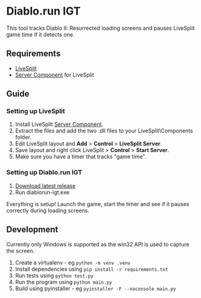 # Diablo.run IGT
This tool tracks Diablo II: Resurrected loading screens and pauses LiveSplit game time if it detects one.

## Requirements
* [LiveSplit](http://livesplit.org/)
* [Server Component](https://github.com/LiveSplit/LiveSplit.Server/releases/download/1.8/LiveSplit.Server_1.8.zip) for LiveSplit

## Guide
### Setting up LiveSplit
1. Install LiveSplit [Server Component](https://github.com/LiveSplit/LiveSplit.Server/releases/download/1.8/LiveSplit.Server_1.8.zip).
2. Extract the files and add the two .dll files to your LiveSplit\Components folder.
3. Edit LiveSplit layout and **Add** > **Control** > **LiveSplit Server**.
4. Save layout and right click LiveSplit > **Control** > **Start Server**.
5. Make sure you have a timer that tracks "game time".

### Setting up Diablo.run IGT
1. [Download latest release](https://github.com/DiabloRun/diablorun-igt/releases/download/21.10.18-pre/diablorun-igt.exe)
2. Run diablorun-igt.exe

Everything is setup! Launch the game, start the timer and see if it pauses correctly during loading screens.

## Development

Currently only Windows is supported as the win32 API is used to capture the screen.

1. Create a virtualenv - eg `python -m venv .venv`
2. Install dependencies using `pip install -r requirements.txt`
3. Run tests using `python test.py`
4. Run the program using `python main.py`
5. Build using pyinstaller - eg `pyinstaller -F --noconsole main.py`

